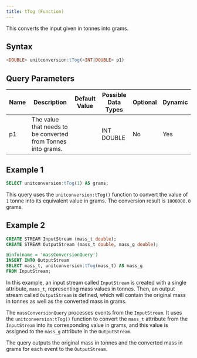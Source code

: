 ```yaml
---
title: tTog (Function)
---
```


This converts the input given in tonnes into grams.

## Syntax

```sql
<DOUBLE> unitconversion:tTog(<INT|DOUBLE> p1)
```

## Query Parameters

| Name | Description | Default Value | Possible Data Types | Optional | Dynamic |
|------|-------------|---------------|---------------------|----------|---------|
| p1   | The value that needs to be converted from Tonnes into grams. |               | INT DOUBLE          | No       | Yes     |

## Example 1

```sql
SELECT unitconversion:tTog(1) AS grams;
```

This query uses the `unitconversion:tTog()` function to convert the value of `1` tonne into its equivalent value in grams. The conversion result is `1000000.0` grams.

## Example 2

```sql
CREATE STREAM InputStream (mass_t double);
CREATE STREAM OutputStream (mass_t double, mass_g double);

@info(name = 'massConversionQuery')
INSERT INTO OutputStream
SELECT mass_t, unitconversion:tTog(mass_t) AS mass_g
FROM InputStream;
```

In this example, an input stream called `InputStream` is created with a single attribute, `mass_t`, representing mass values in tonnes. Then, an output stream called `OutputStream` is defined, which will contain the original mass in tonnes as well as the converted mass in grams.

The `massConversionQuery` processes events from the `InputStream`. It uses the `unitconversion:tTog()` function to convert the `mass_t` attribute from the `InputStream` into its corresponding value in grams, and this value is assigned to the `mass_g` attribute in the `OutputStream`.

The query outputs the original mass in tonnes and the converted mass in grams for each event to the `OutputStream`.
